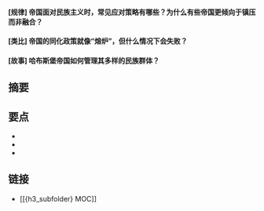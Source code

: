 #### [规律] 帝国面对民族主义时，常见应对策略有哪些？为什么有些帝国更倾向于镇压而非融合？


#### [类比] 帝国的同化政策就像“熔炉”，但什么情况下会失败？


#### [故事] 哈布斯堡帝国如何管理其多样的民族群体？


## 摘要


## 要点

- 
- 
- 

## 链接

- [[{h3_subfolder} MOC]]
